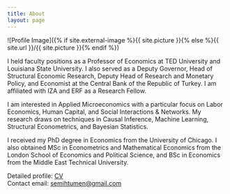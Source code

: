```yaml
---
title: About
layout: page
---
```

![Profile Image]({% if site.external-image %}{{ site.picture }}{% else %}{{ site.url }}/{{ site.picture }}{% endif %})

<p>I held faculty positions as a Professor of Economics at TED University and Louisiana State University. I also served as a Deputy Governor, Head of Structural Economic Research, Deputy Head of Research and Monetary Policy, and Economist at the Central Bank of the Republic of Turkey. I am affiliated with IZA and ERF as a Research Fellow.</p>

<p>I am interested in Applied Microeconomics with a particular focus on Labor Economics, Human Capital, and Social Interactions & Networks. My research draws on techniques in Causal Inference, Machine Learning, Structural Econometrics, and Bayesian Statistics.</p>

<p>I received my PhD degree in Economics from the University of Chicago. I also obtained MSc in Econometrics and Mathematical Economics from the London School of Economics and Political Science, and BSc in Economics from the Middle East Technical University.</p>

<p>Detailed profile: <a href="https://semihtumen.github.io/assets/CV_STumen.pdf" target="_blank">CV</a>
<br>Contact email: <a href="mailto:semihtumen@gmail.com">semihtumen@gmail.com</a></p>
